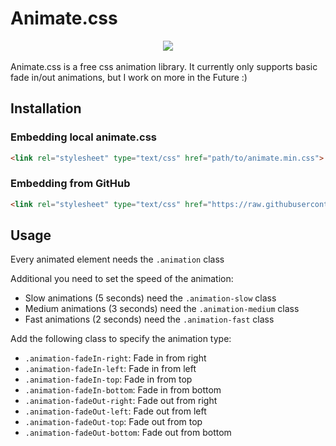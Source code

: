 # Animate.css
<center>
<img src="https://user-images.githubusercontent.com/53553315/116579197-71484800-a912-11eb-8d6e-17cc50d8027d.png">
</center>
<br>
Animate.css is a free css animation library.
It currently only supports basic fade in/out animations, but I work on more in the Future :)

## Installation

### Embedding local animate.css
```html
<link rel="stylesheet" type="text/css" href="path/to/animate.min.css">
```

### Embedding from GitHub
```html
<link rel="stylesheet" type="text/css" href="https://raw.githubusercontent.com/SenOSDev/animate.css/master/animate.min.css">
```

## Usage
Every animated element needs the <code>.animation</code> class

Additional you need to set the speed of the animation:
- Slow animations (5 seconds) need the <code>.animation-slow</code> class
- Medium animations (3 seconds) need the <code>.animation-medium</code> class
- Fast animations (2 seconds) need the <code>.animation-fast</code> class

Add the following class to specify the animation type:
- <code>.animation-fadeIn-right</code>: Fade in from right
- <code>.animation-fadeIn-left</code>: Fade in from left
- <code>.animation-fadeIn-top</code>: Fade in from top
- <code>.animation-fadeIn-bottom</code>: Fade in from bottom
- <code>.animation-fadeOut-right</code>: Fade out from right
- <code>.animation-fadeOut-left</code>: Fade out from left
- <code>.animation-fadeOut-top</code>: Fade out from top
- <code>.animation-fadeOut-bottom</code>: Fade out from bottom
